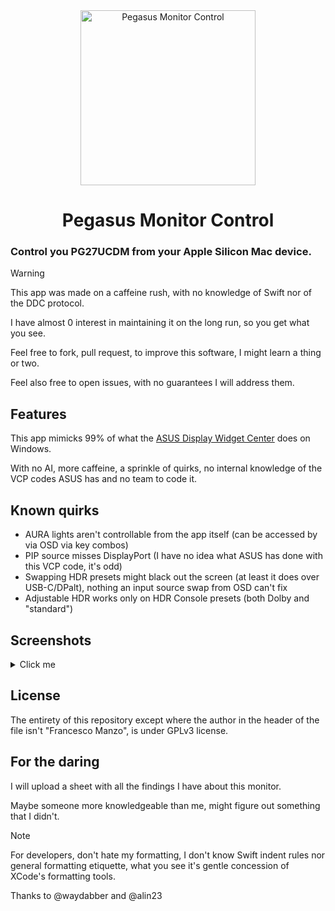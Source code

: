 <div align="center">
<a href="https://github.com/waydabber/BetterDisplay/releases">
  <img src="https://github.com/user-attachments/assets/79774821-669c-4bf9-b986-7a7cff02fe3e" width="280" alt="Pegasus Monitor Control" align="center"/></a>
<h1>Pegasus Monitor Control</h1>
</div>

### Control you PG27UCDM from your Apple Silicon Mac device.

> [!Warning]  
> This app was made on a caffeine rush, with no knowledge of Swift nor of the DDC protocol.
>
> I have almost 0 interest in maintaining it on the long run, so you get what you see.
>
> Feel free to fork, pull request, to improve this software, I might learn a thing or two.
>
> Feel also free to open issues, with no guarantees I will address them.

## Features
This app mimicks 99% of what the [ASUS Display Widget Center](https://www.asus.com/content/monitor-software-osd-displaywidgetcenter/) does on Windows.

With no AI, more caffeine, a sprinkle of quirks, no internal knowledge of the VCP codes ASUS has and no team to code it.

## Known quirks

- AURA lights aren't controllable from the app itself (can be accessed by via OSD via key combos)
- PIP source misses DisplayPort (I have no idea what ASUS has done with this VCP code, it's odd)
- Swapping HDR presets might black out the screen (at least it does over USB-C/DPalt), nothing an input source swap from OSD can't fix
- Adjustable HDR works only on HDR Console presets (both Dolby and "standard")

## Screenshots 
<details>
  <summary>Click me</summary>
  
![Screenshot 2025-05-12 alle 06 12 22](https://github.com/user-attachments/assets/e2b746cd-3cfb-417b-991d-9b077157a6bf)
![Screenshot 2025-05-12 alle 06 12 23](https://github.com/user-attachments/assets/2ab68301-6cd6-4986-9dbf-18b8e6829281)
![Screenshot 2025-05-12 alle 06 11 34](https://github.com/user-attachments/assets/cfc6c7dd-ac82-4c74-95d6-18d59aa49348)
![Screenshot 2025-05-12 alle 06 12 34](https://github.com/user-attachments/assets/1fd517b9-0cbe-4cf3-9a53-ff5f59da12a6)
![Screenshot 2025-05-12 alle 06 12 38](https://github.com/user-attachments/assets/27efe88b-f6e1-4673-b1df-2a3da9e84d0e)
![Screenshot 2025-05-12 alle 06 12 41](https://github.com/user-attachments/assets/7c63fe7c-6acb-474e-932a-04d378f34a47)
![Screenshot 2025-05-12 alle 06 12 47](https://github.com/user-attachments/assets/cce11a12-d8be-495a-88e3-8f01726ae288)
![Screenshot 2025-05-12 alle 06 12 52](https://github.com/user-attachments/assets/93308879-908c-4a07-9141-ad2b3c183099)
![Screenshot 2025-05-12 alle 06 12 56](https://github.com/user-attachments/assets/b85620ad-5224-4822-8c7a-47b326ac1c0d)
![Screenshot 2025-05-12 alle 06 13 00](https://github.com/user-attachments/assets/cd7e9846-0a41-432d-86ed-ee43abaf7220)
![Screenshot 2025-05-12 alle 06 13 25](https://github.com/user-attachments/assets/72168c59-6a8d-43ed-93b3-9f406459f8d0)

</details>

## License
The entirety of this repository except where the author in the header of the file isn't "Francesco Manzo", is under GPLv3 license.

## For the daring
I will upload a sheet with all the findings I have about this monitor.


Maybe someone more knowledgeable than me, might figure out something that I didn't.


> [!Note]
> For developers, don't hate my formatting, I don't know Swift indent rules nor general formatting etiquette, what you see it's gentle concession of XCode's formatting tools.

Thanks to @waydabber and @alin23
